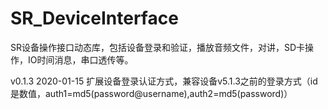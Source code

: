 # SR_DeviceInterface
SR设备操作接口动态库，包括设备登录和验证，播放音频文件，对讲，SD卡操作，IO时间消息，串口透传等。

v0.1.3
2020-01-15
扩展设备登录认证方式，兼容设备v5.1.3之前的登录方式（id是数值，auth1=md5(password@username),auth2=md5(password)）
